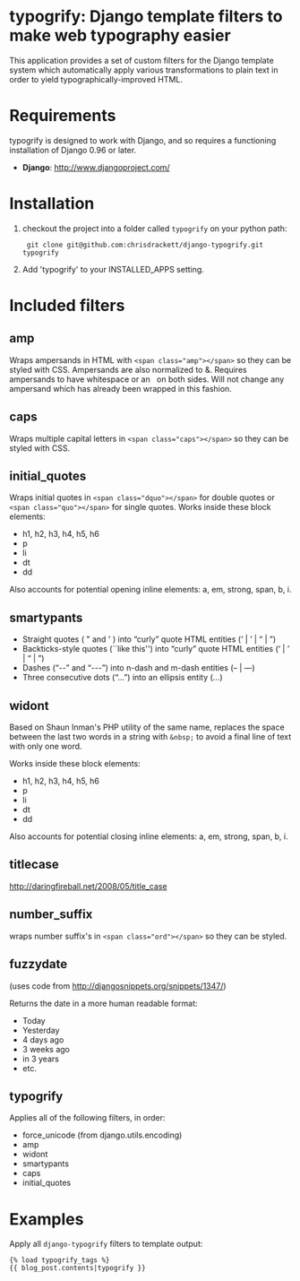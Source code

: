typogrify: Django template filters to make web typography easier
================================================================

This application provides a set of custom filters for the Django
template system which automatically apply various transformations to
plain text in order to yield typographically-improved HTML.

Requirements
============

typogrify is designed to work with Django, and so requires a
functioning installation of Django 0.96 or later.

* **Django**: http://www.djangoproject.com/

Installation
============

1. checkout the project into a folder called `typogrify` on your python path:

        git clone git@github.com:chrisdrackett/django-typogrify.git typogrify

2. Add 'typogrify' to your INSTALLED_APPS setting.


Included filters
================

amp
---

Wraps ampersands in HTML with `<span class="amp"></span>` so they can be
styled with CSS. Ampersands are also normalized to &amp;. Requires
ampersands to have whitespace or an &nbsp; on both sides. Will not
change any ampersand which has already been wrapped in this fashion.

caps
----

Wraps multiple capital letters in `<span class="caps"></span>` so they can
be styled with CSS.

initial_quotes
--------------

Wraps initial quotes in `<span class="dquo"></span>` for double quotes or
`<span class="quo"></span>` for single quotes. Works inside these block
elements:

* h1, h2, h3, h4, h5, h6
* p
* li
* dt
* dd

Also accounts for potential opening inline elements: a, em,
strong, span, b, i.

smartypants
-----------

* Straight quotes ( " and ' ) into “curly” quote HTML entities (&lsquo; | &rsquo; | &ldquo; | &rdquo;)
* Backticks-style quotes (``like this'') into “curly” quote HTML entities (&lsquo; | &rsquo; | &ldquo; | &rdquo;)
* Dashes (“--” and “---”) into n-dash and m-dash entities (&ndash; | &mdash;)
* Three consecutive dots (“...”) into an ellipsis entity (&hellip;)

widont
------

Based on Shaun Inman's PHP utility of the same name, replaces the
space between the last two words in a string with `&nbsp;` to avoid
a final line of text with only one word.

Works inside these block elements:

* h1, h2, h3, h4, h5, h6
* p
* li
* dt
* dd

Also accounts for potential closing inline elements: a, em,
strong, span, b, i.

titlecase
---------

http://daringfireball.net/2008/05/title_case

number_suffix
-------------

wraps number suffix's in `<span class="ord"></span>` so they can be styled.

fuzzydate
---------
(uses code from http://djangosnippets.org/snippets/1347/)

Returns the date in a more human readable format:

* Today
* Yesterday
* 4 days ago
* 3 weeks ago
* in 3 years
* etc.

typogrify
---------

Applies all of the following filters, in order:

* force_unicode (from django.utils.encoding)
* amp
* widont
* smartypants
* caps
* initial_quotes

Examples
========

Apply all `django-typogrify` filters to template output:

    {% load typogrify_tags %}
    {{ blog_post.contents|typogrify }}
